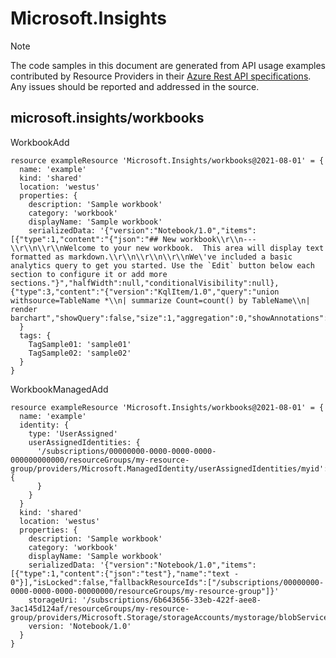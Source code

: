 # Microsoft.Insights
  
> [!NOTE]
> The code samples in this document are generated from API usage examples contributed by Resource Providers in their [Azure Rest API specifications](https://github.com/Azure/azure-rest-api-specs). Any issues should be reported and addressed in the source.


## microsoft.insights/workbooks

WorkbookAdd
```bicep
resource exampleResource 'Microsoft.Insights/workbooks@2021-08-01' = {
  name: 'example'
  kind: 'shared'
  location: 'westus'
  properties: {
    description: 'Sample workbook'
    category: 'workbook'
    displayName: 'Sample workbook'
    serializedData: '{"version":"Notebook/1.0","items":[{"type":1,"content":"{"json":"## New workbook\\r\\n---\\r\\n\\r\\nWelcome to your new workbook.  This area will display text formatted as markdown.\\r\\n\\r\\n\\r\\nWe\'ve included a basic analytics query to get you started. Use the `Edit` button below each section to configure it or add more sections."}","halfWidth":null,"conditionalVisibility":null},{"type":3,"content":"{"version":"KqlItem/1.0","query":"union withsource=TableName *\\n| summarize Count=count() by TableName\\n| render barchart","showQuery":false,"size":1,"aggregation":0,"showAnnotations":false}","halfWidth":null,"conditionalVisibility":null}],"isLocked":false}'
  }
  tags: {
    TagSample01: 'sample01'
    TagSample02: 'sample02'
  }
}
```

WorkbookManagedAdd
```bicep
resource exampleResource 'Microsoft.Insights/workbooks@2021-08-01' = {
  name: 'example'
  identity: {
    type: 'UserAssigned'
    userAssignedIdentities: {
      '/subscriptions/00000000-0000-0000-0000-000000000000/resourceGroups/my-resource-group/providers/Microsoft.ManagedIdentity/userAssignedIdentities/myid': {
      }
    }
  }
  kind: 'shared'
  location: 'westus'
  properties: {
    description: 'Sample workbook'
    category: 'workbook'
    displayName: 'Sample workbook'
    serializedData: '{"version":"Notebook/1.0","items":[{"type":1,"content":{"json":"test"},"name":"text - 0"}],"isLocked":false,"fallbackResourceIds":["/subscriptions/00000000-0000-0000-0000-00000000/resourceGroups/my-resource-group"]}'
    storageUri: '/subscriptions/6b643656-33eb-422f-aee8-3ac145d124af/resourceGroups/my-resource-group/providers/Microsoft.Storage/storageAccounts/mystorage/blobServices/default/containers/mycontainer'
    version: 'Notebook/1.0'
  }
}
```
